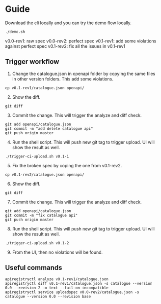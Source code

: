 # Guide

Download the cli locally and you can try the demo flow locally.
```
./demo.sh
```

v0.0-rev1: raw spec
v0.0-rev2: perfect spec
v0.1-rev1: add some violations against perfect spec
v0.1-rev2: fix all the issues in v0.1-rev1

## Trigger workflow

1. Change the catalogue.json in openapi folder by copying the same files in other version folders. This add some violations.
```
cp v0.1-rev1/catalogue.json openapi/
```
2. Show the diff.
```
git diff
```
3. Commit the change. This will trigger the analyze and diff check.
```
git add openapi/catalogue.json
git commit -m "add delete catalogue api"
git push origin master
```
4. Run the shell script. This will push new git tag to trigger upload. UI will show the result as well.
```
./trigger-ci-upload.sh v0.1-1
```
5. Fix the broken spec by coping the one from v0.1-rev2.
```
cp v0.1-rev2/catalogue.json openapi/
```
6. Show the diff.
```
git diff
```
7. Commit the change. This will trigger the analyze and diff check.
```
git add openapi/catalogue.json
git commit -m "fix catalogue api"
git push origin master
```
8. Run the shell script. This will push new git tag to trigger upload. UI will show the result as well.
```
./trigger-ci-upload.sh v0.1-2
```
9. From the UI, then no violations will be found.

## Useful commands


```
apiregistryctl analyze v0.1-rev1/catalogue.json
apiregistryctl diff v0.1-rev1/catalogue.json -s catalogue --version 0.0 --revision 2 -o text --fail-on-incompatible
apiregistryctl service uploadspec v0.0-rev2/catalogue.json -s catalogue --version 0.0 --revision base
```
